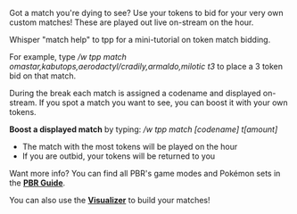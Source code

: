 Got a match you're dying to see?  Use your tokens to bid for your very own custom matches!  These are played out live on-stream on the hour.

Whisper "match help" to tpp for a mini-tutorial on token match bidding.

For example, type */w tpp match omastar,kabutops,aerodactyl/cradily,armaldo,milotic t3* to place a 3 token bid on that match.

During the break each match is assigned a codename and displayed on-stream.  If you spot a match you want to see, you can boost it with your own tokens.

**Boost a displayed match** by typing: */w tpp match [codename] t[amount]*

* The match with the most tokens will be played on the hour
* If you are outbid, your tokens will be returned to you

Want more info?  You can find all PBR's game modes and Pokémon sets in the [**PBR Guide**](https://docs.google.com/spreadsheets/d/1Y37Yl348uS8cV3bhdxOHB2MbECcEP4SKUejgXrkl1ZU).

You can also use the [**Visualizer**](http://chfoo.github.io/fogchamp) to build your matches!